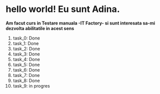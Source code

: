# hello world! Eu sunt Adina. 
**Am facut curs in Testare manuala -IT Factory- si sunt interesata sa-mi dezvolta abilitatile in acest sens**
1. task_0: Done
2. task_1: Done
3. task_2: Done
4. task_3: Done
5. task_4: Done
6. task_5: Done
7. task_6: Done
8. task_7: Done
9. task_8: Done
10. task_9: in progres
